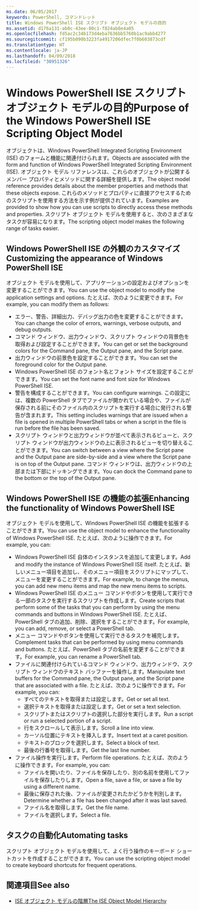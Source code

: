 ```yaml
---
ms.date: 06/05/2017
keywords: PowerShell, コマンドレット
title: Windows PowerShell ISE スクリプト オブジェクト モデルの目的
ms.assetid: d176a131-ab0c-43ee-80c1-f824ab8e4a05
ms.openlocfilehash: fd5ac2c34b173d4eba7636bb5760b1ac9abb4277
ms.sourcegitcommit: cf195b090b3223fa4917206dfec7f0b603873cdf
ms.translationtype: HT
ms.contentlocale: ja-JP
ms.lasthandoff: 04/09/2018
ms.locfileid: "30951326"
---
```

# <a name="purpose-of-the-windows-powershell-ise-scripting-object-model"></a><span data-ttu-id="2ebc8-103">Windows PowerShell ISE スクリプト オブジェクト モデルの目的</span><span class="sxs-lookup"><span data-stu-id="2ebc8-103">Purpose of the Windows PowerShell ISE Scripting Object Model</span></span>

<span data-ttu-id="2ebc8-104">オブジェクトは、Windows PowerShell Integrated Scripting Environment (ISE) のフォームと機能に関連付けられます。</span><span class="sxs-lookup"><span data-stu-id="2ebc8-104">Objects are associated with the form and function of Windows PowerShell Integrated Scripting Environment (ISE).</span></span> <span data-ttu-id="2ebc8-105">オブジェクト モデル リファレンスは、これらのオブジェクトが公開するメンバー プロパティとメソッドに関する詳細を提供します。</span><span class="sxs-lookup"><span data-stu-id="2ebc8-105">The object model reference provides details about the member properties and methods that these objects expose.</span></span> <span data-ttu-id="2ebc8-106">これらのメソッドとプロパティに直接アクセスするためのスクリプトを使用する方法を示す例が提供されています。</span><span class="sxs-lookup"><span data-stu-id="2ebc8-106">Examples are provided to show how you can use scripts to directly access these methods and properties.</span></span> <span data-ttu-id="2ebc8-107">スクリプト オブジェクト モデルを使用すると、次のさまざまなタスクが容易になります。</span><span class="sxs-lookup"><span data-stu-id="2ebc8-107">The scripting object model makes the following range of tasks easier.</span></span>

## <a name="customizing-the-appearance-of-windows-powershell-ise"></a><span data-ttu-id="2ebc8-108">Windows PowerShell ISE の外観のカスタマイズ</span><span class="sxs-lookup"><span data-stu-id="2ebc8-108">Customizing the appearance of Windows PowerShell ISE</span></span>

<span data-ttu-id="2ebc8-109">オブジェクト モデルを使用して、アプリケーションの設定およびオプションを変更することができます。</span><span class="sxs-lookup"><span data-stu-id="2ebc8-109">You can use the object model to modify the application settings and options.</span></span> <span data-ttu-id="2ebc8-110">たとえば、次のように変更できます。</span><span class="sxs-lookup"><span data-stu-id="2ebc8-110">For example, you can modify them as follows:</span></span>

- <span data-ttu-id="2ebc8-111">エラー、警告、詳細出力、デバッグ出力の色を変更することができます。</span><span class="sxs-lookup"><span data-stu-id="2ebc8-111">You can change the color of errors, warnings, verbose outputs, and debug outputs.</span></span>
- <span data-ttu-id="2ebc8-112">コマンド ウィンドウ、出力ウィンドウ、スクリプト ウィンドウの背景色を取得および設定することができます。</span><span class="sxs-lookup"><span data-stu-id="2ebc8-112">You can get or set the background colors for the Command pane, the Output pane, and the Script pane.</span></span>
- <span data-ttu-id="2ebc8-113">出力ウィンドウの前景色を設定することができます。</span><span class="sxs-lookup"><span data-stu-id="2ebc8-113">You can set the foreground color for the Output pane.</span></span>
- <span data-ttu-id="2ebc8-114">Windows PowerShell ISE のフォント名とフォント サイズを設定することができます。</span><span class="sxs-lookup"><span data-stu-id="2ebc8-114">You can set the font name and font size for Windows PowerShell ISE.</span></span>
- <span data-ttu-id="2ebc8-115">警告を構成することができます。</span><span class="sxs-lookup"><span data-stu-id="2ebc8-115">You can configure warnings.</span></span> <span data-ttu-id="2ebc8-116">この設定には、複数の PowerShell タブでファイルが開かれている場合や、ファイルが保存される前にそのファイル内のスクリプトを実行する場合に発行される警告が含まれます。</span><span class="sxs-lookup"><span data-stu-id="2ebc8-116">This setting includes warnings that are issued when a file is opened in multiple PowerShell tabs or when a script in the file is run before the file has been saved.</span></span>
- <span data-ttu-id="2ebc8-117">スクリプト ウィンドウと出力ウィンドウが並べて表示されるビューと、スクリプト ウィンドウが出力ウィンドウの上に表示されるビューを切り替えることができます。</span><span class="sxs-lookup"><span data-stu-id="2ebc8-117">You can switch between a view where the Script pane and the Output pane are side-by-side and a view where the Script pane is on top of the Output pane.</span></span> <span data-ttu-id="2ebc8-118">コマンド ウィンドウは、出力ウィンドウの上部または下部にドッキングできます。</span><span class="sxs-lookup"><span data-stu-id="2ebc8-118">You can dock the Command pane to the bottom or the top of the Output pane.</span></span>

## <a name="enhancing-the-functionality-of-windows-powershell-ise"></a><span data-ttu-id="2ebc8-119">Windows PowerShell ISE の機能の拡張</span><span class="sxs-lookup"><span data-stu-id="2ebc8-119">Enhancing the functionality of Windows PowerShell ISE</span></span>

<span data-ttu-id="2ebc8-120">オブジェクト モデルを使用して、Windows PowerShell ISE の機能を拡張することができます。</span><span class="sxs-lookup"><span data-stu-id="2ebc8-120">You can use the object model to enhance the functionality of Windows PowerShell ISE.</span></span> <span data-ttu-id="2ebc8-121">たとえば、次のように操作できます。</span><span class="sxs-lookup"><span data-stu-id="2ebc8-121">For example, you can:</span></span>

- <span data-ttu-id="2ebc8-122">Windows PowerShell ISE 自体のインスタンスを追加して変更します。</span><span class="sxs-lookup"><span data-stu-id="2ebc8-122">Add and modify the instance of Windows PowerShell ISE itself.</span></span> <span data-ttu-id="2ebc8-123">たとえば、新しいメニュー項目を追加し、そのメニュー項目をスクリプトにマップして、メニューを変更することができます。</span><span class="sxs-lookup"><span data-stu-id="2ebc8-123">For example, to change the menus, you can add new menu items and map the new menu items to scripts.</span></span>
- <span data-ttu-id="2ebc8-124">Windows PowerShell ISE のメニュー コマンドやボタンを使用して実行できる一部のタスクを実行するスクリプトを作成します。</span><span class="sxs-lookup"><span data-stu-id="2ebc8-124">Create scripts that perform some of the tasks that you can perform by using the menu commands and buttons in Windows PowerShell ISE.</span></span> <span data-ttu-id="2ebc8-125">たとえば、PowerShell タブの追加、削除、選択をすることができます。</span><span class="sxs-lookup"><span data-stu-id="2ebc8-125">For example, you can add, remove, or select a PowerShell tab.</span></span>
- <span data-ttu-id="2ebc8-126">メニュー コマンドやボタンを使用して実行できるタスクを補完します。</span><span class="sxs-lookup"><span data-stu-id="2ebc8-126">Complement tasks that can be performed by using menu commands and buttons.</span></span> <span data-ttu-id="2ebc8-127">たとえば、PowerShell タブの名前を変更することができます。</span><span class="sxs-lookup"><span data-stu-id="2ebc8-127">For example, you can rename a PowerShell tab.</span></span>
- <span data-ttu-id="2ebc8-128">ファイルに関連付けられているコマンド ウィンドウ、出力ウィンドウ、スクリプト ウィンドウのテキスト バッファーを操作します。</span><span class="sxs-lookup"><span data-stu-id="2ebc8-128">Manipulate text buffers for the Command pane, the Output pane, and the Script pane that are associated with a file.</span></span> <span data-ttu-id="2ebc8-129">たとえば、次のように操作できます。</span><span class="sxs-lookup"><span data-stu-id="2ebc8-129">For example, you can:</span></span>
  - <span data-ttu-id="2ebc8-130">すべてのテキストを取得または設定します。</span><span class="sxs-lookup"><span data-stu-id="2ebc8-130">Get or set all text.</span></span>
  - <span data-ttu-id="2ebc8-131">選択テキストを取得または設定します。</span><span class="sxs-lookup"><span data-stu-id="2ebc8-131">Get or set a text selection.</span></span>
  - <span data-ttu-id="2ebc8-132">スクリプトまたはスクリプトの選択した部分を実行します。</span><span class="sxs-lookup"><span data-stu-id="2ebc8-132">Run a script or run a selected portion of a script.</span></span>
  - <span data-ttu-id="2ebc8-133">行をスクロールして表示します。</span><span class="sxs-lookup"><span data-stu-id="2ebc8-133">Scroll a line into view.</span></span>
  - <span data-ttu-id="2ebc8-134">カーソル位置にテキストを挿入します。</span><span class="sxs-lookup"><span data-stu-id="2ebc8-134">Insert text at a caret position.</span></span>
  - <span data-ttu-id="2ebc8-135">テキストのブロックを選択します。</span><span class="sxs-lookup"><span data-stu-id="2ebc8-135">Select a block of text.</span></span>
  - <span data-ttu-id="2ebc8-136">最後の行番号を取得します。</span><span class="sxs-lookup"><span data-stu-id="2ebc8-136">Get the last line number.</span></span>
- <span data-ttu-id="2ebc8-137">ファイル操作を実行します。</span><span class="sxs-lookup"><span data-stu-id="2ebc8-137">Perform file operations.</span></span> <span data-ttu-id="2ebc8-138">たとえば、次のように操作できます。</span><span class="sxs-lookup"><span data-stu-id="2ebc8-138">For example, you can:</span></span>
  - <span data-ttu-id="2ebc8-139">ファイルを開いたり、ファイルを保存したり、別の名前を使用してファイルを保存したりします。</span><span class="sxs-lookup"><span data-stu-id="2ebc8-139">Open a file, save a file, or save a file by using a different name.</span></span>
  - <span data-ttu-id="2ebc8-140">最後に保存された後、ファイルが変更されたかどうかを判別します。</span><span class="sxs-lookup"><span data-stu-id="2ebc8-140">Determine whether a file has been changed after it was last saved.</span></span>
  - <span data-ttu-id="2ebc8-141">ファイル名を取得します。</span><span class="sxs-lookup"><span data-stu-id="2ebc8-141">Get the file name.</span></span>
  - <span data-ttu-id="2ebc8-142">ファイルを選択します。</span><span class="sxs-lookup"><span data-stu-id="2ebc8-142">Select a file.</span></span>

## <a name="automating-tasks"></a><span data-ttu-id="2ebc8-143">タスクの自動化</span><span class="sxs-lookup"><span data-stu-id="2ebc8-143">Automating tasks</span></span>

<span data-ttu-id="2ebc8-144">スクリプト オブジェクト モデルを使用して、よく行う操作のキーボード ショートカットを作成することができます。</span><span class="sxs-lookup"><span data-stu-id="2ebc8-144">You can use the scripting object model to create keyboard shortcuts for frequent operations.</span></span>

## <a name="see-also"></a><span data-ttu-id="2ebc8-145">関連項目</span><span class="sxs-lookup"><span data-stu-id="2ebc8-145">See also</span></span>

- [<span data-ttu-id="2ebc8-146">ISE オブジェクト モデルの階層</span><span class="sxs-lookup"><span data-stu-id="2ebc8-146">The ISE Object Model Hierarchy</span></span>](The-ISE-Object-Model-Hierarchy.md)